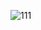 ![111](https://user-images.githubusercontent.com/127498253/224323917-d1040ef3-7287-479b-a376-4a48b887a933.jpg)
